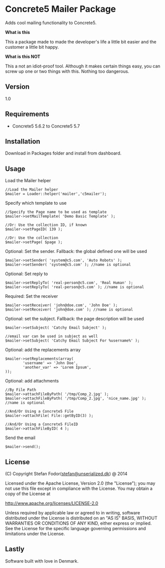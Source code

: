 Concrete5 Mailer Package
=========

Adds cool mailing functionality to Concrete5.

__What is this__

This a package made to made the developer's life a little bit easier and the customer a little bit happy.

__What is this NOT__

This a not an idiot-proof tool. Although it makes certain things easy, you can screw up one or two things with this.
Nothing too dangerous. 

Version
----

1.0

Requirements
-----------

* Concrete5 5.6.2 to Concrete5 5.7

Installation
--------------

Download in Packages folder and install from dashboard.

Usage
--------------

Load the Mailer helper

    //Load the Mailer helper
    $mailer = Loader::helper('mailer','c5mailer');

Specify which template to use

    //Specify the Page name to be used as template
    $mailer->setMailTemplate( 'Demo Basic Template' );

    //Or: Use the collection ID, if known
    $mailer->setPageID( 139 );

    //Or: Use the collection
    $mailer->setPage( $page );

Optional: Set the sender. Fallback: the global defined one will be used

    $mailer->setSender( 'system@c5.com', 'Auto Robots' );
    $mailer->setSender( 'system@c5.com' ); //name is optional

Optional: Set reply to

    $mailer->setReplyTo( 'real-person@c5.com', 'Real Human' );
    $mailer->setReplyTo( 'real-person@c5.com' ); //name is optional

Required: Set the receiver

    $mailer->setReceiver( 'john@doe.com', 'John Doe' );
    $mailer->setReceiver( 'john@doe.com' ); //name is optional

Optional: set the subject. Fallback: the page description will be used

    $mailer->setSubject( 'Catchy Email Subject' );

    //email var can be used in subject as well
    $mailer->setSubject( 'Catchy Email Subject For %username%' );

Optional: add the replacements array

    $mailer->setReplacements(array(
            'username' => 'John Doe',
            'another_var' => 'Lorem Ipsum',
    ));

Optional: add attachments

    //By File Path
    $mailer->attachFileByPath( '/tmp/Comp_2.jpg' );
    $mailer->attachFileByPath( '/tmp/Comp_2.jpg', 'nice_name.jpg' ); //name is optional

    //And/Or Using a Concrete5 File
    $mailer->attachFile( File::getByID(3) );

    //And/Or Using a Concrete5 FileID
    $mailer->attachFileByID( 4 );

Send the email

    $mailer->send();

License
----

(C) Copyright Stefan Fodor(stefan@unserialized.dk) @ 2014

Licensed under the Apache License, Version 2.0 (the "License");
you may not use this file except in compliance with the License.
You may obtain a copy of the License at

   http://www.apache.org/licenses/LICENSE-2.0

Unless required by applicable law or agreed to in writing, software
distributed under the License is distributed on an "AS IS" BASIS,
WITHOUT WARRANTIES OR CONDITIONS OF ANY KIND, either express or implied.
See the License for the specific language governing permissions and
limitations under the License.


Lastly
----
Software built with love in Denmark.